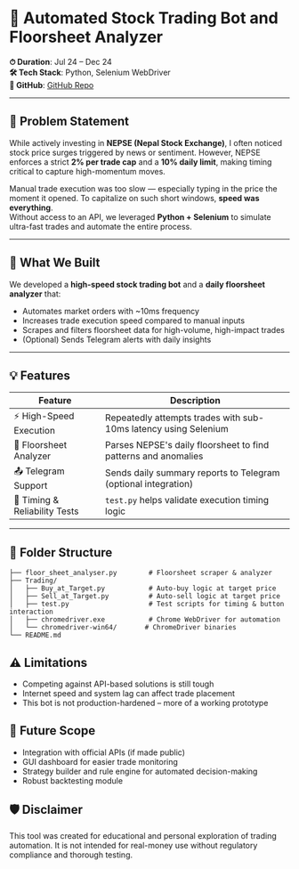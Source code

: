 # 🏦 Automated Stock Trading Bot and Floorsheet Analyzer

**⏱ Duration**: Jul 24 – Dec 24  
**🛠 Tech Stack**: Python, Selenium WebDriver  
**🔗 GitHub**: [GitHub Repo](https://github.com/prajil22359/Stock-Trading-Automations) <!-- Replace # with the actual repository link -->

---

## 🧩 Problem Statement

While actively investing in **NEPSE (Nepal Stock Exchange)**, I often noticed stock price surges triggered by news or sentiment. However, NEPSE enforces a strict **2% per trade cap** and a **10% daily limit**, making timing critical to capture high-momentum moves.

Manual trade execution was too slow — especially typing in the price the moment it opened. To capitalize on such short windows, **speed was everything**.  
Without access to an API, we leveraged **Python + Selenium** to simulate ultra-fast trades and automate the entire process.

---

## 🚀 What We Built

We developed a **high-speed stock trading bot** and a **daily floorsheet analyzer** that:

- Automates market orders with ~10ms frequency
- Increases trade execution speed compared to manual inputs
- Scrapes and filters floorsheet data for high-volume, high-impact trades
- (Optional) Sends Telegram alerts with daily insights

---

## 💡 Features

| Feature | Description |
|--------|-------------|
| ⚡ High-Speed Execution | Repeatedly attempts trades with sub-10ms latency using Selenium |
| 🧠 Floorsheet Analyzer | Parses NEPSE's daily floorsheet to find patterns and anomalies |
| 📤 Telegram Support | Sends daily summary reports to Telegram (optional integration) |
| 🧪 Timing & Reliability Tests | `test.py` helps validate execution timing logic |

---

## 📁 Folder Structure
```
├── floor_sheet_analyser.py        # Floorsheet scraper & analyzer
├── Trading/
│   ├── Buy_at_Target.py           # Auto-buy logic at target price
│   ├── Sell_at_Target.py          # Auto-sell logic at target price
│   ├── test.py                    # Test scripts for timing & button interaction
│   ├── chromedriver.exe           # Chrome WebDriver for automation
│   └── chromedriver-win64/       # ChromeDriver binaries
└── README.md
```

## ⚠️ Limitations
- Competing against API-based solutions is still tough
- Internet speed and system lag can affect trade placement
- This bot is not production-hardened – more of a working prototype

## 🔮 Future Scope
- Integration with official APIs (if made public)
- GUI dashboard for easier trade monitoring
- Strategy builder and rule engine for automated decision-making
- Robust backtesting module

## 🛡 Disclaimer
This tool was created for educational and personal exploration of trading automation.
It is not intended for real-money use without regulatory compliance and thorough testing.
